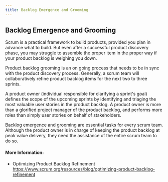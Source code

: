 ```yaml
---
title: Backlog Emergence and Grooming
---
```

## Backlog Emergence and Grooming

Scrum is a practical framework to build products, provided you plan in advance what to build. But even after a successful product discovery phase, you may struggle to assemble the proper item in the proper way if your product backlog is weighing you down. 

Product backlog grooming is an on going process that needs to be in sync with the product discovery process. Generally, a scrum team will collaboratively refine product backlog items for the next two to three sprints.

A product owner (individual responsible for clarifying a sprint's goal) defines the scope of the upcoming sprints by identifying and triaging the most valuable user stories in the product backlog. A product owner is more than a glorified project manager of the product backlog, and performs more roles than simply user stories on behalf of stakeholders.

Backlog emergence and grooming are essential tasks for every scrum team. Although the product owner is in charge of keeping the product backlog at peak value delivery, they need the assistance of the entire scrum team to do so.

#### More Information:
<!-- Please add any articles you think might be helpful to read before writing the article -->
- Optimizing Product Backlog Refinement https://www.scrum.org/resources/blog/optimizing-product-backlog-refinement
